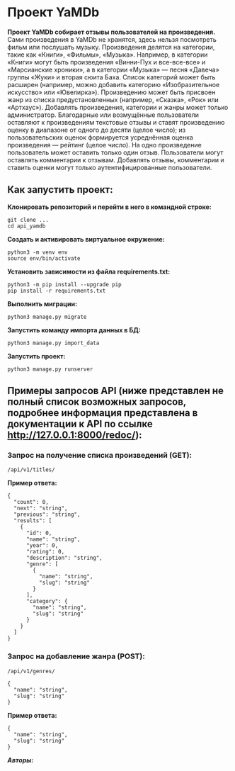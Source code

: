 # Проект YaMDb
**Проект YaMDb собирает отзывы пользователей на произведения.**
Сами произведения в YaMDb не хранятся, здесь нельзя посмотреть фильм или послушать музыку.
Произведения делятся на категории, такие как «Книги», «Фильмы», «Музыка». Например, в категории «Книги» могут быть произведения «Винни-Пух и все-все-все» и «Марсианские хроники», а в категории «Музыка» — песня «Давеча» группы «Жуки» и вторая сюита Баха. Список категорий может быть расширен (например, можно добавить категорию «Изобразительное искусство» или «Ювелирка»). 
Произведению может быть присвоен жанр из списка предустановленных (например, «Сказка», «Рок» или «Артхаус»). 
Добавлять произведения, категории и жанры может только администратор.
Благодарные или возмущённые пользователи оставляют к произведениям текстовые отзывы и ставят произведению оценку в диапазоне от одного до десяти (целое число); из пользовательских оценок формируется усреднённая оценка произведения — рейтинг (целое число). На одно произведение пользователь может оставить только один отзыв.
Пользователи могут оставлять комментарии к отзывам.
Добавлять отзывы, комментарии и ставить оценки могут только аутентифицированные пользователи.

## Как запустить проект:
**Клонировать репозиторий и перейти в него в командной строке:**
```
git clone ...
cd api_yamdb
```
**Cоздать и активировать виртуальное окружение:**
```
python3 -m venv env
source env/bin/activate
```
**Установить зависимости из файла requirements.txt:**
```
python3 -m pip install --upgrade pip
pip install -r requirements.txt
```
**Выполнить миграции:**
```
python3 manage.py migrate
```
**Запустить команду импорта данных в БД:**
```
python3 manage.py import_data
```
**Запустить проект:**
```
python3 manage.py runserver
```
## Примеры запросов API (ниже представлен не полный список возможных запросов, подробнее информация представлена в документации к API по ссылке http://127.0.0.1:8000/redoc/):
### Запрос на получение списка произведений (GET):
```
/api/v1/titles/
```
**Пример ответа:**
```
{
  "count": 0,
  "next": "string",
  "previous": "string",
  "results": [
    {
      "id": 0,
      "name": "string",
      "year": 0,
      "rating": 0,
      "description": "string",
      "genre": [
        {
          "name": "string",
          "slug": "string"
        }
      ],
      "category": {
        "name": "string",
        "slug": "string"
      }
    }
  ]
}
```
### Запрос на добавление жанра (POST):
```
/api/v1/genres/
```
```
{
  "name": "string",
  "slug": "string"
}
```
**Пример ответа:**
```
{
  "name": "string",
  "slug": "string"
}
```

***Авторы:***
